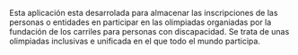Esta aplicación esta desarrolada para almacenar las inscripciones de las personas o entidades en participar en las olimpiadas organiadas por la fundación de los carriles para personas con discapacidad. Se trata de unas olimpiadas inclusivas e unificada en el que todo el mundo participa.


